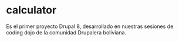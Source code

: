 calculator
==========

Es el primer proyecto Drupal 8, desarrollado en nuestras sesiones de coding dojo de la comunidad Drupalera boliviana.
